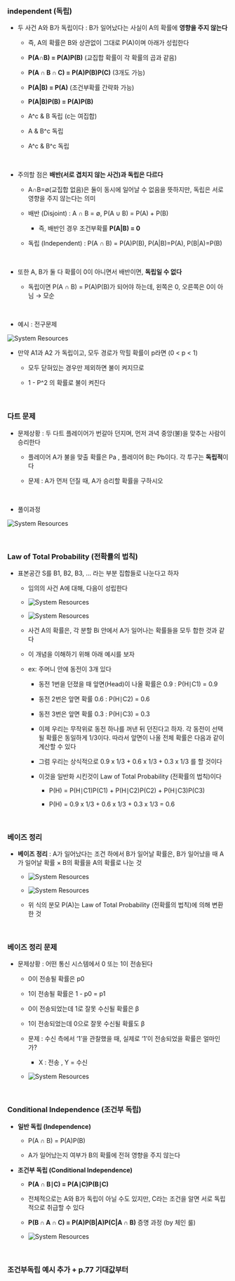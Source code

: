 ### independent (독립)

- 두 사건 A와 B가 독립이다 : B가 일어났다는 사실이 A의 확률에 **영향을 주지 않는다**

    - 즉, A의 확률은 B와 상관없이 그대로 P(A)이며 아래가 성립한다
    
    - **P(A∩B) = P(A)P(B)** (교집합 확률이 각 확률의 곱과 같음)
 
    - **P(A ∩ B ∩ C) = P(A)P(B)P(C)** (3개도 가능)
 
    - **P(A|B) = P(A)** (조건부확률 간략화 가능)
    
    - **P(A|B)P(B) = P(A)P(B)**
 
    - A^c & B 독립 (c는 여집합)

    - A & B^c 독립

    - A^c & B^c 독립

<br/>

- 주의할 점은 **배반(서로 겹치지 않는 사건)과 독립은 다르다**

    - A∩B=∅(교집합 없음)은 둘이 동시에 일어날 수 없음을 뜻하지만, 독립은 서로 영향을 주지 않는다는 의미
 
    - 배반 (Disjoint) : A ∩ B = ∅, P(A ∪ B) = P(A) + P(B)
 
        - 즉, 배반인 경우 조건부확률 **P(A|B) = 0**
 
    - 독립 (Independent) : P(A ∩ B) = P(A)P(B), P(A|B)=P(A), P(B|A)=P(B)

<br/>

- 또한 A, B가 둘 다 확률이 0이 아니면서 배반이면, **독립일 수 없다**

    - 독립이면 P(A ∩ B) = P(A)P(B)가 되어야 하는데, 왼쪽은 0, 오른쪽은 0이 아님 → 모순 

<br/>

- 예시 : 전구문제
  
![System Resources](../../images/Probability%20Theory%20for%20AI%20images/전구문제.png)

- 만약 A1과 A2 가 독립이고, 모두 경로가 막힐 확률이 p라면 (0 < p < 1)

    - 모두 닫혀있는 경우만 제외하면 불이 켜지므로
 
    - 1 - P^2 의 확률로 불이 켜진다
 
    
<br/>

### 다트 문제

- 문제상황 : 두 다트 플레이어가 번갈아 던지며, 먼저 과녁 중앙(불)을 맞추는 사람이 승리한다

    - 플레이어 A가 불을 맞출 확률은 Pa , 플레이어 B는 Pb이다. 각 투구는 **독립적**이다
 
    - 문제 : A가 먼저 던질 때, A가 승리할 확률을 구하시오

<br/>

- 풀이과정

![System Resources](../../images/Probability%20Theory%20for%20AI%20images/다트문제풀이과정.png)

<br/>

### Law of Total Probability (전확률의 법칙)

- 표본공간 S를 B1, B2, B3, ... 라는 부분 집합들로 나눈다고 하자

    - 임의의 사건 A에 대해, 다음이 성립한다
 
    - ![System Resources](../../images/Probability%20Theory%20for%20AI%20images/전확률의법칙.png)
 
    - ![System Resources](../../images/Probability%20Theory%20for%20AI%20images/전확률의법칙추가설명.png)
 
    - 사건 A의 확률은, 각 분할 Bi 안에서 A가 일어나는 확률들을 모두 합한 것과 같다
 
    - 이 개념을 이해하기 위해 아래 예시를 보자 
 
    - ex: 주머니 안에 동전이 3개 있다
 
        - 동전 1번을 던졌을 때 앞면(Head)이 나올 확률은 0.9 : P(H∣C1) = 0.9
 
        - 동전 2번은 앞면 확률 0.6 : P(H∣C2) = 0.6
 
        - 동전 3번은 앞면 확률 0.3 : P(H∣C3) = 0.3
     
        - 이제 우리는 무작위로 동전 하나를 꺼낸 뒤 던진다고 하자. 각 동전이 선택될 확률은 동일하게 1/3이다. 따라서 앞면이 나올 전체 확률은 다음과 같이 계산할 수 있다
     
        - 그럼 우리는 상식적으로 0.9 x 1/3 + 0.6 x 1/3 + 0.3 x 1/3 를 할 것이다
     
        - 이것을 일반화 시킨것이 Law of Total Probability (전확률의 법칙)이다
     
            -  P(H) = P(H∣C1)P(C1) + P(H∣C2)P(C2) + P(H∣C3)P(C3)
         
            -  P(H) = 0.9 x 1/3 + 0.6 x 1/3 + 0.3 x 1/3 = 0.6

<br/>

### 베이즈 정리 

- **베이즈 정리** : A가 일어났다는 조건 하에서 B가 일어날 확률은, B가 일어났을 때 A가 일어날 확률 × B의 확률을 A의 확률로 나눈 것

    - ![System Resources](../../images/Probability%20Theory%20for%20AI%20images/베이즈정리공식.png)

    - ![System Resources](../../images/Probability%20Theory%20for%20AI%20images/전확률법칙_베이즈정리.png)

    - 위 식의 분모 P(A)는 Law of Total Probability (전확률의 법칙)에 의해 변환한 것 


<br/>

### 베이즈 정리 문제 

- 문제상황 : 어떤 통신 시스템에서 0 또는 1이 전송된다

    - 0이 전송될 확률은 p0

    - 1이 전송될 확률은 1 - p0 = p1

    - 0이 전송되었는데 1로 잘못 수신될 확률은 β
    
    - 1이 전송되었는데 0으로 잘못 수신될 확률도 β
 
    - 문제 : 수신 측에서 ‘1’을 관찰했을 때, 실제로 ‘1’이 전송되었을 확률은 얼마인가?
 
        - X : 전송 , Y = 수신  
 
    - ![System Resources](../../images/Probability%20Theory%20for%20AI%20images/전송문제풀이.png)
 
<br/>

### Conditional Independence (조건부 독립)

- **일반 독립 (Independence)**

    - P(A ∩ B) = P(A)P(B)
 
    - A가 일어났는지 여부가 B의 확률에 전혀 영향을 주지 않는다

- **조건부 독립 (Conditional Independence)**

    - **P(A ∩ B∣C) = P(A∣C)P(B∣C)**
 
    - 전체적으로는 A와 B가 독립이 아닐 수도 있지만, C라는 조건을 알면 서로 독립적으로 취급할 수 있다
    - **P(B ∩ A ∩ C) = P(A)P(B|A)P(C|A ∩ B)** 증명 과정 (by 체인 룰)
    
    -  ![System Resources](../../images/Probability%20Theory%20for%20AI%20images/조건부독립증명.png)

<br/>

### 조건부독립 예시 추가 + p.77 기대값부터


































































































